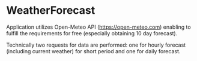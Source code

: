 # WeatherForecast

Application utilizes Open-Meteo API (https://open-meteo.com) enabling to fulfill the requirements for free (especially obtaining 10 day forecast).

Technically two requests for data are performed: one for hourly forecast (including current weather) for short period and one for daily forecast.
